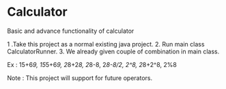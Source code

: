# Calculator
Basic and advance functionality of calculator

1 .Take this project as a normal existing java project.
2. Run main class CalculatorRunner.
3. We already given couple of combination in main class.

 Ex : 15+6*9, 15*5+6*9, 2*8+2*8, 2*8-8, 2*8-8/2, 2^8, 2*8+2^8, 2%8
 
 Note :  This project will support for future operators.
